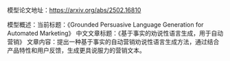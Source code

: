模型论文地址：https://arxiv.org/abs/2502.16810

模型概述：当前标题：《Grounded Persuasive Language Generation for Automated Marketing》
中文文章标题：《基于事实的劝说性语言生成，用于自动营销》
文章内容：提出一种基于事实的自动营销劝说性语言生成方法，通过结合产品特性和用户反馈，生成更具说服力的营销文本。

